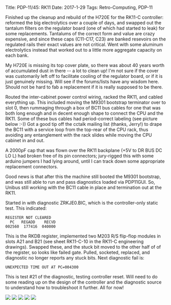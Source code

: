 Title: PDP-11/45: RK11
Date: 2017-1-29
Tags: Retro-Computing, PDP-11

Finished up the cleanup and rebuild of the H720E for the RK11-C controller: reformed the big electrolytics
over a couple of days, and swapped out the tantalum filters on the regulator board (one of which had started
to leak) for some replacements.  Tantalums of the correct form and value are crazy expensive, and since these
caps (C11-C17, C23) are banked resevoirs on the regulated rails their exact values are not critical.  Went 
with some aluminum electrolytics instead that worked out to a little more aggregate capacity on each bank.

My H720E is missing its top cover plate, so there was about 40 years worth of accumulated dust in there -- a
lot to clean up!  I'm not sure if the cover was customarily left off to facilitate cooling of the regulator
board, or if it is just genuinely missing.  Will see if the forums/lists have any wisdom here.  Should not be
hard to fab a replacement if it is really supposed to be there.

Routed the inter-cabinet power control wiring, racked the RK11, and cabled everything up.  This included
moving the M9301 bootstrap terminator over to slot 0, then rummaging through a box of BC11 bus cables for one
that was both long enough and in decent enough shape to connect the CPU and the RK11.  Some of these bus 
cables had period-correct labeling (see picture below :-))  Got a good tip off the cctalk mailing list
(thanks, Jerry!) to drape the BC11 with a service loop from the top-rear of the CPU rack, thus avoiding any
entanglement with the rack slides while moving the CPU cabinet in and out.

A 2000pF cap that was flown over the RK11 backplane (+5V to DR BUS DC LO L) had broken free of its pin 
connectors; jury-rigged this with some arduino jumpers I had lying around, until I can track down some
appropriate replacement connectors.

Good news is that after this the machine still booted the M9301 bootstrap, and was still able to run and
pass diagnostics loaded via PDP11GUI.  So, Unibus still working with the BC11 cable in place and termination
out at the RK11.

Started in with diagnostic ZRKJE0.BIC, which is the controller-only static test.  This indicated:

    REGISTER NOT CLEARED
      PC   REGADD    RECVD
    002560  177416  040000

This is the RKDB register, implemented two M203 R/S flip-flop modules in slots A21 and B21 (see sheet
RK11-C-10 in the RK11-C engineering drawings).  Swapped these, and the stuck bit moved to the other half of
of the register, so looks like failed gate.  Pulled, socketed, replaced, and diagnostic no longer reports
any stuck bits.  Next diagnostic fail is:

    UNEXPECTED TIME OUT AT PC=004300

This is test #21 of the diagnostic, testing controller reset.  Will need to do some reading up on the design
of the controller and the diagnostic source to understand how to troubleshoot it further.  All for now!

[<img src='/images/pdp11/720e-caps_thumbnail_tall.jpg'/>]({filename}/images/pdp11/720e-caps.jpg)
[<img src='/images/pdp11/rk11-racked_thumbnail_tall.jpg'/>]({filename}/images/pdp11/rk11-racked.jpg)
[<img src='/images/pdp11/bc11-good_thumbnail_tall.jpg'/>]({filename}/images/pdp11/bc11-good.jpg)
[<img src='/images/pdp11/rk11-back_thumbnail_tall.jpg'/>]({filename}/images/pdp11/rk11-back.jpg)
[<img src='/images/pdp11/m203_thumbnail_tall.jpg'/>]({filename}/images/pdp11/m203.jpg)
